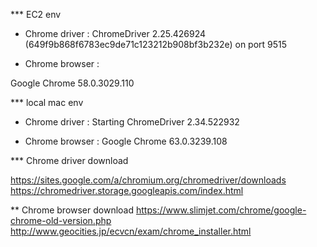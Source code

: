 


*** EC2 env 


- Chrome driver  :
ChromeDriver 2.25.426924 (649f9b868f6783ec9de71c123212b908bf3b232e) on port 9515

- Chrome browser :

Google Chrome 58.0.3029.110
 

*** local mac env 


- Chrome driver  :
Starting ChromeDriver 2.34.522932

- Chrome browser :
Google Chrome 63.0.3239.108



*** Chrome driver download 

https://sites.google.com/a/chromium.org/chromedriver/downloads
https://chromedriver.storage.googleapis.com/index.html



** Chrome browser download 
https://www.slimjet.com/chrome/google-chrome-old-version.php
http://www.geocities.jp/ecvcn/exam/chrome_installer.html







 




